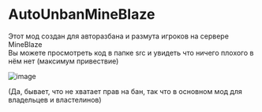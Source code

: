 # AutoUnbanMineBlaze

Этот мод создан для авторазбана и размута игроков на сервере MineBlaze  
Вы можете просмотреть код в папке src и увидеть что ничего плохого в нём нет (максимум привествие)  

![image](https://user-images.githubusercontent.com/68079109/152481705-772a788f-1044-46cf-a9fa-22ba8076b80d.png)  

(Да, бывает, что не хватает прав на бан, так что в основном мод для владельцев и властелинов)
